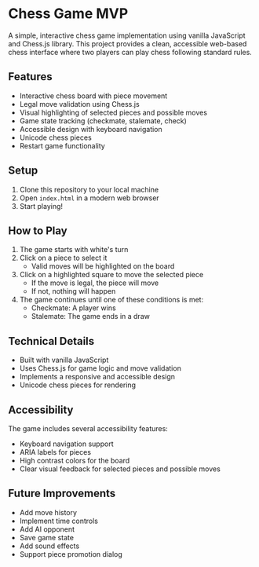 # Chess Game MVP

A simple, interactive chess game implementation using vanilla JavaScript and Chess.js library. This project provides a clean, accessible web-based chess interface where two players can play chess following standard rules.

## Features

- Interactive chess board with piece movement
- Legal move validation using Chess.js
- Visual highlighting of selected pieces and possible moves
- Game state tracking (checkmate, stalemate, check)
- Accessible design with keyboard navigation
- Unicode chess pieces
- Restart game functionality

## Setup

1. Clone this repository to your local machine
2. Open `index.html` in a modern web browser
3. Start playing!

## How to Play

1. The game starts with white's turn
2. Click on a piece to select it
   - Valid moves will be highlighted on the board
3. Click on a highlighted square to move the selected piece
   - If the move is legal, the piece will move
   - If not, nothing will happen
4. The game continues until one of these conditions is met:
   - Checkmate: A player wins
   - Stalemate: The game ends in a draw

## Technical Details

- Built with vanilla JavaScript
- Uses Chess.js for game logic and move validation
- Implements a responsive and accessible design
- Unicode chess pieces for rendering

## Accessibility

The game includes several accessibility features:
- Keyboard navigation support
- ARIA labels for pieces
- High contrast colors for the board
- Clear visual feedback for selected pieces and possible moves

## Future Improvements

- Add move history
- Implement time controls
- Add AI opponent
- Save game state
- Add sound effects
- Support piece promotion dialog